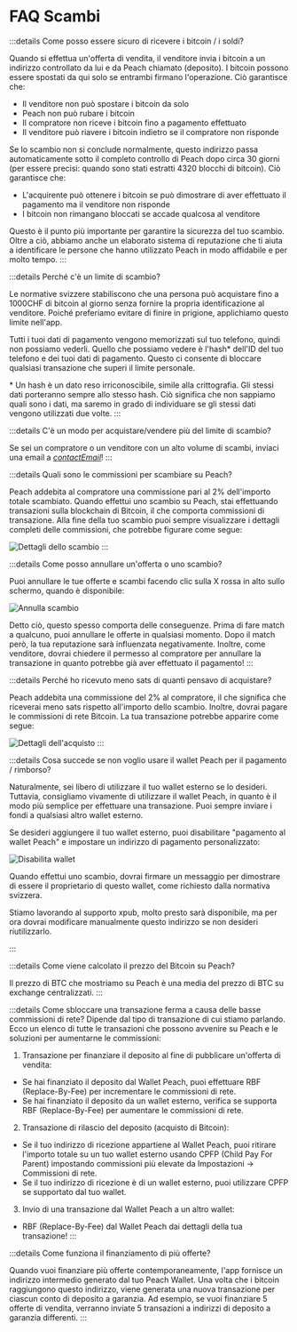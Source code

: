 # FAQ Scambi

:::details Come posso essere sicuro di ricevere i bitcoin / i soldi?

Quando si effettua un'offerta di vendita, il venditore invia i bitcoin a un indirizzo controllato da lui e da Peach chiamato (deposito). I bitcoin possono essere spostati da qui solo se entrambi firmano l'operazione. Ciò garantisce che:

- Il venditore non può spostare i bitcoin da solo
- Peach non può rubare i bitcoin
- Il compratore non riceve i bitcoin fino a pagamento effettuato
- Il venditore può riavere i bitcoin indietro se il compratore non risponde

Se lo scambio non si conclude normalmente, questo indirizzo passa automaticamente sotto il completo controllo di Peach dopo circa 30 giorni (per essere precisi: quando sono stati estratti 4320 blocchi di bitcoin). Ciò garantisce che:

- L'acquirente può ottenere i bitcoin se può dimostrare di aver effettuato il pagamento ma il venditore non risponde
- I bitcoin non rimangano bloccati se accade qualcosa al venditore

Questo è il punto più importante per garantire la sicurezza del tuo scambio. Oltre a ciò, abbiamo anche un elaborato sistema di reputazione che ti aiuta a identificare le persone che hanno utilizzato Peach in modo affidabile e per molto tempo.
:::

:::details Perché c'è un limite di scambio?

Le normative svizzere stabiliscono che una persona può acquistare fino a 1000CHF di bitcoin al giorno senza fornire la propria identificazione al venditore. Poiché preferiamo evitare di finire in prigione, applichiamo questo limite nell'app.

Tutti i tuoi dati di pagamento vengono memorizzati sul tuo telefono, quindi non possiamo vederli. Quello che possiamo vedere è l'hash\* dell'ID del tuo telefono e dei tuoi dati di pagamento. Questo ci consente di bloccare qualsiasi transazione che superi il limite personale.

\* Un hash è un dato reso irriconoscibile, simile alla crittografia. Gli stessi dati porteranno sempre allo stesso hash. Ciò significa che non sappiamo quali sono i dati, ma saremo in grado di individuare se gli stessi dati vengono utilizzati due volte.
:::

:::details C'è un modo per acquistare/vendere più del limite di scambio?

Se sei un compratore o un venditore con un alto volume di scambi, inviaci una email a [$contactEmail$](mailto:$contactEmail$)!
:::

:::details Quali sono le commissioni per scambiare su Peach?

Peach addebita al compratore una commissione pari al 2% dell'importo totale scambiato. Quando effettui uno scambio su Peach, stai effettuando transazioni sulla blockchain di Bitcoin, il che comporta commissioni di transazione. Alla fine della tuo scambio puoi sempre visualizzare i dettagli completi delle commissioni, che potrebbe figurare come segue:

![Dettagli dello scambio](/img/faq/trading/TradeBreakdowns.png)
:::

:::details Come posso annullare un'offerta o uno scambio?

Puoi annullare le tue offerte e scambi facendo clic sulla X rossa in alto sullo schermo, quando è disponibile:

![Annulla scambio](/img/faq/trading/cancel.png)

Detto ciò, questo spesso comporta delle conseguenze. Prima di fare match a qualcuno, puoi annullare le offerte in qualsiasi momento. Dopo il match però, la tua reputazione sarà influenzata negativamente. Inoltre, come venditore, dovrai chiedere il permesso al compratore per annullare la transazione in quanto potrebbe già aver effettuato il pagamento!
:::

:::details Perché ho ricevuto meno sats di quanti pensavo di acquistare?

Peach addebita una commissione del 2% al compratore, il che significa che riceverai meno sats rispetto all'importo dello scambio. Inoltre, dovrai pagare le commissioni di rete Bitcoin. La tua transazione potrebbe apparire come segue:

![Dettagli dell'acquisto](/img/faq/trading/TradeBreakdownBuy.png)
:::

:::details Cosa succede se non voglio usare il wallet Peach per il pagamento / rimborso?

Naturalmente, sei libero di utilizzare il tuo wallet esterno se lo desideri. Tuttavia, consigliamo vivamente di utilizzare il wallet Peach, in quanto è il modo più semplice per effettuare una transazione. Puoi sempre inviare i fondi a qualsiasi altro wallet esterno.

Se desideri aggiungere il tuo wallet esterno, puoi disabilitare "pagamento al wallet Peach" e impostare un indirizzo di pagamento personalizzato:

![Disabilita wallet](/img/faq/trading/disablewallet.png)

Quando effettui uno scambio, dovrai firmare un messaggio per dimostrare di essere il proprietario di questo wallet, come richiesto dalla normativa svizzera.

Stiamo lavorando al supporto xpub, molto presto sarà disponibile, ma per ora dovrai modificare manualmente questo indirizzo se non desideri riutilizzarlo.

:::

:::details Come viene calcolato il prezzo del Bitcoin su Peach?

Il prezzo di BTC che mostriamo su Peach è una media del prezzo di BTC su exchange centralizzati.
:::

:::details Come sbloccare una transazione ferma a causa delle basse commissioni di rete?
Dipende dal tipo di transazione di cui stiamo parlando. Ecco un elenco di tutte le transazioni che possono avvenire su Peach e le soluzioni per aumentarne le commissioni:

1. Transazione per finanziare il deposito al fine di pubblicare un'offerta di vendita:

- Se hai finanziato il deposito dal Wallet Peach, puoi effettuare RBF (Replace-By-Fee) per incrementare le commissioni di rete.
- Se hai finanziato il deposito da un wallet esterno, verifica se supporta RBF (Replace-By-Fee) per aumentare le commissioni di rete.

2. Transazione di rilascio del deposito (acquisto di Bitcoin):

- Se il tuo indirizzo di ricezione appartiene al Wallet Peach, puoi ritirare l'importo totale su un tuo wallet esterno usando CPFP (Child Pay For Parent) impostando commissioni più elevate da Impostazioni → Commissioni di rete.
- Se il tuo indirizzo di ricezione è di un wallet esterno, puoi utilizzare CPFP se supportato dal tuo wallet.

3. Invio di una transazione dal Wallet Peach a un altro wallet:

- RBF (Replace-By-Fee) dal Wallet Peach dai dettagli della tua transazione!
  :::

:::details Come funziona il finanziamento di più offerte?

Quando vuoi finanziare più offerte contemporaneamente, l'app fornisce un indirizzo intermedio generato dal tuo Peach Wallet. Una volta che i bitcoin raggiungono questo indirizzo, viene generata una nuova transazione per ciascun conto di deposito a garanzia. Ad esempio, se vuoi finanziare 5 offerte di vendita, verranno inviate 5 transazioni a indirizzi di deposito a garanzia differenti.
:::